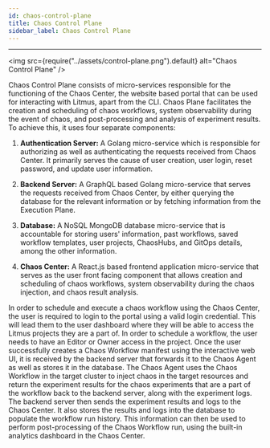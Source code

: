 ```yaml
---
id: chaos-control-plane
title: Chaos Control Plane
sidebar_label: Chaos Control Plane
---
```


---

<img src={require("../assets/control-plane.png").default} alt="Chaos Control Plane" />

Chaos Control Plane consists of micro-services responsible for the functioning of the Chaos Center, the website based portal that can be used for interacting with Litmus, apart from the CLI. Chaos Plane facilitates the creation and scheduling of chaos workflows, system observability during the event of chaos, and post-processing and analysis of experiment results. To achieve this, it uses four separate components:

1. **Authentication Server:** A Golang micro-service which is responsible for authorizing as well as authenticating the requests received from Chaos Center. It primarily serves the cause of user creation, user login, reset password, and update user information.

2. **Backend Server:** A GraphQL based Golang micro-service that serves the requests received from Chaos Center, by either querying the database for the relevant information or by fetching information from the Execution Plane.

3. **Database:** A NoSQL MongoDB database micro-service that is accountable for storing users' information, past workflows, saved workflow templates, user projects, ChaosHubs, and GitOps details, among the other information.

4. **Chaos Center:** A React.js based frontend application micro-service that serves as the user front facing component that allows creation and scheduling of chaos workflows, system observability during the chaos injection, and chaos result analysis. 

In order to schedule and execute a chaos workflow using the Chaos Center, the user is required to login to the portal using a valid login credential. This will lead them to the user dashboard where they will be able to access the Litmus projects they are a part of. In order to schedule a workflow, the user needs to have an Editor or Owner access in the project. Once the user successfully creates a Chaos Workflow manifest using the interactive web UI, it is received by the backend server that forwards it to the Chaos Agent as well as stores it in the database. The Chaos Agent uses the Chaos Workflow in the target cluster to inject chaos in the target resources and return the experiment results for the chaos experiments that are a part of the workflow back to the backend server, along with the experiment logs. The backend server then sends the experiment results and logs to the Chaos Center. It also stores the results and logs into the database to populate the workflow run history. This information can then be used to perform post-processing of the Chaos Workflow run, using the built-in analytics dashboard in the Chaos Center.
